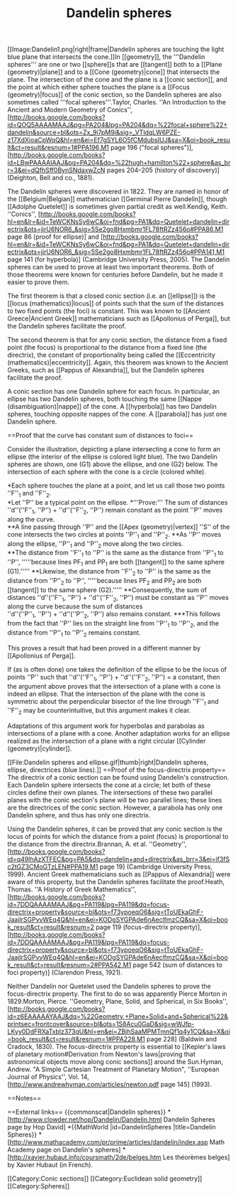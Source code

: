 ﻿---
lastrevid: 552286475
pageid: 683726
canonicalurl: http://en.wikipedia.org/wiki/Dandelin_spheres
title: Dandelin spheres
editurl: http://en.wikipedia.org/w/index.php?title=Dandelin_spheres&action=edit
length: 9220
contentmodel: wikitext
pagelanguage: en
touched: 2015-02-09T10:21:40Z
ns: 0
fullurl: http://en.wikipedia.org/wiki/Dandelin_spheres
---

[[Image:Dandelin1.png|right|frame|Dandelin spheres are touching the light blue plane that intersects the cone.]]In [[geometry]], the '''Dandelin spheres''' are one or two [[sphere]]s that are [[tangent]] both to a [[Plane (geometry)|plane]] and to a [[Cone (geometry)|cone]] that intersects the plane. The intersection of the cone and the plane is a [[conic section]], and the point at which either sphere touches the plane is a [[Focus (geometry)|focus]] of the conic section, so the Dandelin spheres are also sometimes called '''focal spheres'''.<ref name="Taylor">Taylor, Charles.  ''An Introduction to the Ancient and Modern Geometry of Conics'', [http://books.google.com/books?id=QOQ5AAAAMAAJ&pg=PA204&lpg=PA204&dq=%22focal+sphere%22+dandelin&source=bl&ots=Zx_9i7pM9i&sig=_VTldqLW6PZE-z17XdXioaCpWqQ&hl=en&ei=Ef7gSYL6O5fCMdubsIUJ&sa=X&oi=book_result&ct=result&resnum=1#PPA196,M1 page 196 ("focal spheres")], [http://books.google.com/books?id=LBwPAAAAIAAJ&pg=PA204&dq=%22hugh+hamilton%22+sphere&as_brr=3&ei=dQfhSff0BynSNdaxwZcN pages 204–205 (history of discovery)] (Deighton, Bell and co., 1881).</ref>

The Dandelin spheres were discovered in 1822.<ref name="Taylor" />  They are named in honor of the [[Belgium|Belgian]] mathematician [[Germinal Pierre Dandelin]], though [[Adolphe Quetelet]] is sometimes given partial credit as well.<ref>Kendig, Keith.  ''Conics'', [http://books.google.com/books?hl=en&lr=&id=TeWCKNsSy6wC&oi=fnd&pg=PA1&dq=Quetelet+dandelin+directrix&ots=jirU6NOR6_&sig=5Se2go8Hxmbmr1FL78ftRZz456o#PPA86,M1 page 86 (proof for ellipse)] and [http://books.google.com/books?hl=en&lr=&id=TeWCKNsSy6wC&oi=fnd&pg=PA1&dq=Quetelet+dandelin+directrix&ots=jirU6NOR6_&sig=5Se2go8Hxmbmr1FL78ftRZz456o#PPA141,M1 page 141 (for hyperbola)] (Cambridge University Press, 2005).</ref>  The Dandelin spheres can be used to prove at least two important theorems.  Both of those theorems were known for centuries before Dandelin, but he made it easier to prove them.

The first theorem is that a closed conic section (i.e. an [[ellipse]]) is the [[locus (mathematics)|locus]] of points such that the sum of the distances to two fixed points (the foci) is constant.  This was known to [[Ancient Greece|Ancient Greek]] mathematicians such as [[Apollonius of Perga]], but the Dandelin spheres facilitate the proof.<ref name="Heath" />  

The second theorem is that for any conic section, the distance from a fixed point (the focus) is proportional to the distance from a fixed line (the directrix), the constant of proportionality being called the [[Eccentricity (mathematics)|eccentricity]].  Again, this theorem was known to the Ancient Greeks, such as [[Pappus of Alexandria]], but the Dandelin spheres facilitate the proof.<ref name="Heath" />  

A conic section has one Dandelin sphere for each focus.  In particular, an ellipse has two Dandelin spheres, both touching the same [[Nappe (disambiguation)|nappe]] of the cone.  A [[hyperbola]] has two Dandelin spheres, touching opposite nappes of the cone.  A [[parabola]] has just one Dandelin sphere.

==Proof that the curve has constant sum of distances to foci==
<!--Please don't call the curve an "ellipse" in the section heading.
That it is an ellipse is what is to be proved.
It hasn't been proved yet at this point. -->

Consider the illustration, depicting a plane intersecting a cone to form an ellipse (the interior of the ellipse is colored light blue).  The two Dandelin spheres are shown, one (G1) above the ellipse, and one (G2) below.  The intersection of each sphere with the cone is a circle (colored white).

*Each sphere touches the plane at a point, and let us call those two points ''F''<sub>1</sub> and ''F''<sub>2</sub>.  
*Let ''P'' be a typical point on the ellipse. 
*'''Prove:''' The sum of distances ''d''(''F''<sub>1</sub>,&nbsp;''P'')&nbsp;+&nbsp;''d''(''F''<sub>2</sub>,&nbsp;''P'') remain constant as the point ''P'' moves along the curve.  
**A line passing through ''P'' and the [[Apex (geometry)|vertex]] ''S'' of the cone intersects the two circles at points ''P''<sub>1</sub> and ''P''<sub>2</sub>. 
**As ''P'' moves along the ellipse, ''P''<sub>1</sub> and ''P''<sub>2</sub> move along the two circles.  
**The distance from ''F''<sub>1</sub> to ''P'' is the same as the distance from ''P''<sub>1</sub> to ''P'', '''''because lines PF<sub>1</sub> and PP<sub>1</sub> are both [[tangent]] to the same sphere (G1).''''' 
**Likewise, the distance from ''F''<sub>2</sub> to ''P'' is the same as the distance from ''P''<sub>2</sub> to ''P'', '''''because lines PF<sub>2</sub> and PP<sub>2</sub> are both [[tangent]] to the same sphere (G2).'''''
**Consequently, the sum of distances ''d''(''F''<sub>1</sub>,&nbsp;''P'')&nbsp;+&nbsp;''d''(''F''<sub>2</sub>,&nbsp;''P'') must be constant as ''P'' moves along the curve because the sum of distances ''d''(''P''<sub>1</sub>,&nbsp;''P'')&nbsp;+&nbsp;''d''(''P''<sub>2</sub>,&nbsp;''P'') also remains constant. 
***This follows from the fact that ''P'' lies on the straight line from ''P''<sub>1</sub> to ''P''<sub>2</sub>, and the distance from ''P''<sub>1</sub> to ''P''<sub>2</sub> remains constant.

This proves a result that had been proved in a different manner by [[Apollonius of Perga]].<ref name="Heath" />  

If (as is often done) one takes the definition of the ellipse to be the locus of points ''P'' such that ''d''(''F''<sub>1</sub>,&nbsp;''P'')&nbsp;+&nbsp;''d''(''F''<sub>2</sub>,&nbsp;''P'') = a constant, then the argument above proves that the intersection of a plane with a cone is indeed an ellipse.  That the intersection of the plane with the cone is symmetric about the perpendicular bisector of the line through ''F''<sub>1</sub> and ''F''<sub>2</sub> may be counterintuitive, but this argument makes it clear.

Adaptations of this argument work for hyperbolas and parabolas as intersections of a plane with a cone.  Another adaptation works for an ellipse realized as the intersection of a plane with a right circular [[Cylinder (geometry)|cylinder]].

[[File:Dandelin spheres and ellipse.gif|thumb|right|Dandelin spheres, ellipse, directrices (blue lines).]]
==Proof of the focus-directrix property==
The directrix of a conic section can be found using Dandelin's construction.  Each Dandelin sphere intersects the cone at a circle; let both of these circles define their own planes.  The intersections of these two parallel planes with the conic section's plane will be two parallel lines; these lines are the directrices of the conic section. However, a parabola has only one Dandelin sphere, and thus has only one directrix.  

Using the Dandelin spheres, it can be proved that any conic section is the locus of points for which the distance from a point (focus) is proportional to the distance from the directrix.<ref>Brannan, A. et al.  ''Geometry'', [http://books.google.com/books?id=q49lhAzXTFEC&pg=PA5&dq=dandelin+and+directrix&as_brr=3&ei=if3fSc2tGZ3CMoGTzLEN#PPA19,M1 page 19] (Cambridge University Press, 1999).</ref>  Ancient Greek mathematicians such as [[Pappus of Alexandria]] were aware of this property, but the Dandelin spheres facilitate the proof.<ref name="Heath">Heath, Thomas.  ''A History of Greek Mathematics'',  [http://books.google.com/books?id=7DDQAAAAMAAJ&pg=PA119&lpg=PA119&dq=focus-directrix+property&source=bl&ots=f73ypoeqO6&sig=tToUEkaGhF-JaajlrSGPvvWEq4Q&hl=en&ei=KODgSYGPAde6nAeclfmzCQ&sa=X&oi=book_result&ct=result&resnum=2 page 119 (focus-directrix property)], [http://books.google.com/books?id=7DDQAAAAMAAJ&pg=PA119&lpg=PA119&dq=focus-directrix+property&source=bl&ots=f73ypoeqO6&sig=tToUEkaGhF-JaajlrSGPvvWEq4Q&hl=en&ei=KODgSYGPAde6nAeclfmzCQ&sa=X&oi=book_result&ct=result&resnum=2#PPA542,M1 page 542 (sum of distances to foci property)] (Clarendon Press, 1921).</ref>  

Neither Dandelin nor Quetelet used the Dandelin spheres to prove the focus-directrix property.  The first to do so was apparently Pierce Morton in 1829.<ref name="Taylor" /><ref>Morton, Pierce.  ''Geometry, Plane, Solid, and Spherical, in Six Books'', [http://books.google.com/books?id=z6EAAAAAYAAJ&dq=%22Geometry,+Plane+Solid+and+Spherical%22&printsec=frontcover&source=bl&ots=1S8Acu0GaD&sig=wWJfp-LKyy0DdFRXaTxblz373qU&hl=en&ei=ZBjhSaaMPMTmnQf1q4y1CQ&sa=X&oi=book_result&ct=result&resnum=1#PPA228,M1 page 228] (Baldwin and Cradock, 1830).</ref>  The focus-directrix property is essential to [[Kepler's laws of planetary motion#Derivation from Newton's laws|proving that astronomical objects move along conic sections]]  around the Sun.<ref>Hyman, Andrew. "A Simple Cartesian Treatment of Planetary Motion", ''European Journal of Physics'', Vol. 14, [http://www.andrewhyman.com/articles/newton.pdf page 145] (1993).</ref>

==Notes==
<references />

==External links==
{{commonscat|Dandelin spheres}}
*[http://www.clowder.net/hop/Dandelin/Dandelin.html Dandelin Spheres page by Hop David]
*{{MathWorld |id=DandelinSpheres |title=Dandelin Spheres}}
*[http://www.mathacademy.com/pr/prime/articles/dandelin/index.asp Math Academy page on Dandelin's spheres]
*[http://xavier.hubaut.info/coursmath/2de/belges.htm Les théorèmes belges] by Xavier Hubaut (in French).

[[Category:Conic sections]]
[[Category:Euclidean solid geometry]]
[[Category:Spheres]]